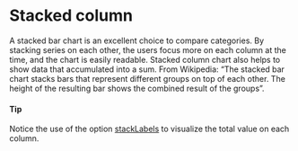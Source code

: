 # Stacked column
A stacked bar chart is an excellent choice to compare categories. By stacking series on each other, the users focus more on each column at the time, and the chart is easily readable.
Stacked column chart also helps to show data that accumulated into a sum. From Wikipedia: “The stacked bar chart stacks bars that represent different groups on top of each other. The height of the resulting bar shows the combined result of the groups”.

####  Tip
Notice the use of the option [stackLabels](http://api.highcharts.com/highcharts/yAxis.stackLabels) to visualize the total value on each column.